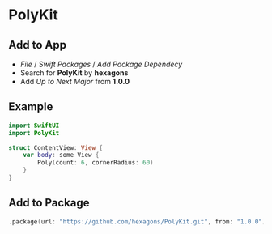 # PolyKit

## Add to App

- *File* / *Swift Packages* / *Add Package Dependecy*
- Search for **PolyKit** by **hexagons**
- Add *Up to Next Major* from **1.0.0**

## Example

~~~~swift
import SwiftUI
import PolyKit

struct ContentView: View {
    var body: some View {
        Poly(count: 6, cornerRadius: 60)
    }
}
~~~~

## Add to Package

~~~~swift
.package(url: "https://github.com/hexagons/PolyKit.git", from: "1.0.0")
~~~~
